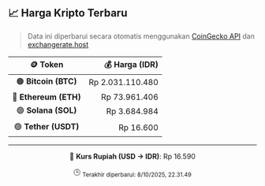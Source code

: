 

<!-- HARGA_KRIPTO -->
## 📈 Harga Kripto Terbaru

> Data ini diperbarui secara otomatis menggunakan [CoinGecko API](https://www.coingecko.com/) dan [exchangerate.host](https://exchangerate.host/)

<div align="center">

| 🪙 Token | 💰 Harga (IDR) |
|:------:|---------------:|
| 🟠 **Bitcoin (BTC)**   | Rp 2.031.110.480 |
| 🔵 **Ethereum (ETH)**  | Rp 73.961.406 |
| 🟣 **Solana (SOL)**    | Rp 3.684.984 |
| 🟢 **Tether (USDT)**   | Rp 16.600 |

---

💱 **Kurs Rupiah (USD → IDR)**: Rp 16.590

🕒 <sub>Terakhir diperbarui: 8/10/2025, 22.31.49</sub>

</div>
<!-- /HARGA_KRIPTO -->